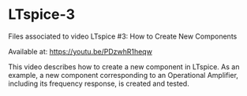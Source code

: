 # LTspice-3
Files associated to video LTspice #3: How to Create New Components

Available at: https://youtu.be/PDzwhR1heqw

This video describes how to create a new component in LTspice. As an example, a new component corresponding to an Operational Amplifier, including its frequency response, is created and tested.
